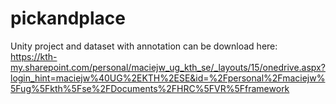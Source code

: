 # pickandplace
Unity project and dataset with annotation can be download here:
https://kth-my.sharepoint.com/personal/maciejw_ug_kth_se/_layouts/15/onedrive.aspx?login_hint=maciejw%40UG%2EKTH%2ESE&id=%2Fpersonal%2Fmaciejw%5Fug%5Fkth%5Fse%2FDocuments%2FHRC%5FVR%5Fframework

